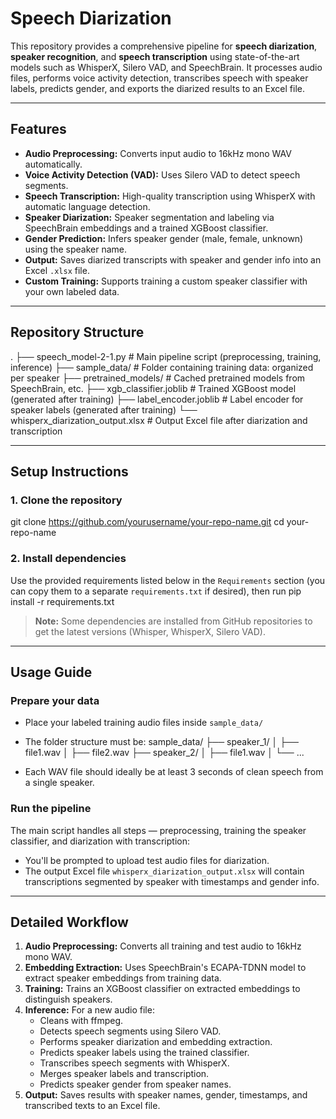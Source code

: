 # Speech Diarization

This repository provides a comprehensive pipeline for **speech diarization**, **speaker recognition**, and **speech transcription** using state-of-the-art models such as WhisperX, Silero VAD, and SpeechBrain. It processes audio files, performs voice activity detection, transcribes speech with speaker labels, predicts gender, and exports the diarized results to an Excel file.

---

## Features

- **Audio Preprocessing:** Converts input audio to 16kHz mono WAV automatically.
- **Voice Activity Detection (VAD):** Uses Silero VAD to detect speech segments.
- **Speech Transcription:** High-quality transcription using WhisperX with automatic language detection.
- **Speaker Diarization:** Speaker segmentation and labeling via SpeechBrain embeddings and a trained XGBoost classifier.
- **Gender Prediction:** Infers speaker gender (male, female, unknown) using the speaker name.
- **Output:** Saves diarized transcripts with speaker and gender info into an Excel `.xlsx` file.
- **Custom Training:** Supports training a custom speaker classifier with your own labeled data.

---

## Repository Structure
.
├── speech_model-2-1.py # Main pipeline script (preprocessing, training, inference)
├── sample_data/ # Folder containing training data: organized per speaker
├── pretrained_models/ # Cached pretrained models from SpeechBrain, etc.
├── xgb_classifier.joblib # Trained XGBoost model (generated after training)
├── label_encoder.joblib # Label encoder for speaker labels (generated after training)
└── whisperx_diarization_output.xlsx # Output Excel file after diarization and transcription


---

## Setup Instructions

### 1. Clone the repository
git clone https://github.com/yourusername/your-repo-name.git
cd your-repo-name


### 2. Install dependencies

Use the provided requirements listed below in the `Requirements` section (you can copy them to a separate `requirements.txt` if desired), then run
pip install -r requirements.txt


> **Note:** Some dependencies are installed from GitHub repositories to get the latest versions (Whisper, WhisperX, Silero VAD).

---

## Usage Guide

### Prepare your data

- Place your labeled training audio files inside `sample_data/`
- The folder structure must be:
sample_data/
├── speaker_1/
│ ├── file1.wav
│ ├── file2.wav
├── speaker_2/
│ ├── file1.wav
│ └── ...


- Each WAV file should ideally be at least 3 seconds of clean speech from a single speaker.

### Run the pipeline

The main script handles all steps — preprocessing, training the speaker classifier, and diarization with transcription:



- You'll be prompted to upload test audio files for diarization.
- The output Excel file `whisperx_diarization_output.xlsx` will contain transcriptions segmented by speaker with timestamps and gender info.

---

## Detailed Workflow

1. **Audio Preprocessing:** Converts all training and test audio to 16kHz mono WAV.
2. **Embedding Extraction:** Uses SpeechBrain's ECAPA-TDNN model to extract speaker embeddings from training data.
3. **Training:** Trains an XGBoost classifier on extracted embeddings to distinguish speakers.
4. **Inference:** For a new audio file:
   - Cleans with ffmpeg.
   - Detects speech segments using Silero VAD.
   - Performs speaker diarization and embedding extraction.
   - Predicts speaker labels using the trained classifier.
   - Transcribes speech segments with WhisperX.
   - Merges speaker labels and transcription.
   - Predicts speaker gender from speaker names.
5. **Output:** Saves results with speaker names, gender, timestamps, and transcribed texts to an Excel file.
















